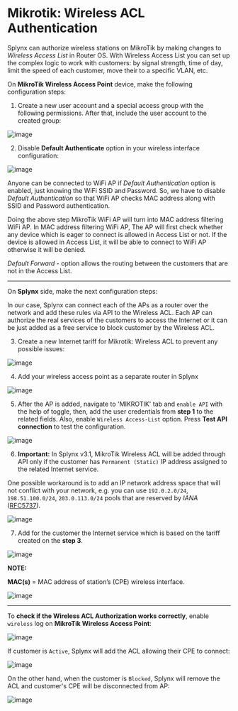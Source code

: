 Mikrotik: Wireless ACL Authentication
==========

Splynx can authorize wireless stations on MikroTik by making changes to *Wireless Access List* in Router OS. With Wireless Access List you can set up the complex logic to work with customers: by signal strength, time of day, limit the speed of each customer, move their to a specific VLAN, etc.

On **MikroTik Wireless Access Point** device, make the following configuration steps:

1. Create a new user account and a special access group with the following permissions. After that, include the user account to the created group:

![image](img_1.png)

2. Disable **Default Authenticate** option in your wireless interface configuration:

![image](img_2.png)

Anyone can be connected to WiFi AP if *Default Authentication* option is enabled, just knowing the WiFi SSID and Password. So, we have to disable *Default Authentication* so that WiFi AP checks MAC address along with SSID and Password authentication.

Doing the above step MikroTik WiFi AP will turn into MAC address filtering WiFi AP. In MAC address filtering WiFi AP, The AP will first check whether any device which is eager to connect is allowed in Access List or not. If the device is allowed in Access List, it will be able to connect to WiFi AP otherwise it will be denied.

*Default Forward* - option allows the routing between the customers that are not in the Access List.

------------

On **Splynx** side, make the next configuration steps:

In our case, Splynx can connect each of the APs as a router over the network and add these rules via API to the Wireless ACL. Each AP can authorize the real services of the customers to access the Internet or it can be just added as a free service to block customer by the Wireless ACL.

3. Create a new Internet tariff for Mikrotik: Wireless ACL to prevent any possible issues:

![image](img_3.png)

4. Add your wireless access point as a separate router in Splynx

![image](img_4.png)

5. After the AP is added, navigate to 'MIKROTIK' tab and `enable API` with the help of toggle, then, add the user credentials from **step 1** to the related fields. Also, enable `Wireless Access-List` option. Press **Test API connection** to test the configuration.

![image](img_5.png)

6. **Important:** In Splynx v3.1, MikroTik Wireless ACL will be added through API only if the customer has `Permanent (Static)` IP address assigned to the related Internet service.

One possible workaround is to add an IP network address space that will not conflict with your network, e.g. you can use `192.0.2.0/24`, `198.51.100.0/24`, `203.0.113.0/24` pools that are reserved by *IANA* ([RFC5737](https://datatracker.ietf.org/doc/html/rfc5737)).

![image](img_6.png)

7. Add for the customer the Internet service which is based on the tariff created on the **step 3**.

![image](img_7.png)

**NOTE:**

**MAC(s)** = MAC address of station’s (CPE) wireless interface.

![image](img_8.png)

------------

To **check if the Wireless ACL Authorization works correctly**, enable `wireless` log on **MikroTik Wireless Access Point**:

 ![image](img_9.png)

If customer is `Active`, Splynx will add the ACL allowing their CPE to connect:

![image](img_10.png)

On the other hand, when the customer is `Blocked`, Splynx will remove the ACL and customer's CPE will be disconnected from AP:

![image](img_11.png)

